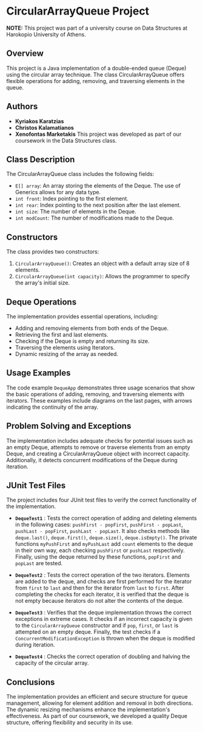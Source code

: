 # CircularArrayQueue Project
**NOTE:** This project was part of a university course on Data Structures at Harokopio University of Athens.

## Overview
This project is a Java implementation of a double-ended queue (Deque) using the circular array technique. The class CircularArrayQueue offers flexible operations for adding, removing, and traversing elements in the queue.

## Authors
- **Kyriakos Karatzias**
- **Christos Kalamatianos**
- **Xenofontas Marketakis**
This project was developed as part of our coursework in the Data Structures class.

## Class Description
The CircularArrayQueue class includes the following fields:

- `E[] array`: An array storing the elements of the Deque. The use of Generics allows for any data type.
- `int front`: Index pointing to the first element.
- `int rear`: Index pointing to the next position after the last element.
- `int size`: The number of elements in the Deque.
- `int modCount`: The number of modifications made to the Deque.
## Constructors
The class provides two constructors:

1. `CircularArrayQueue()`: Creates an object with a default array size of 8 elements.
2. `CircularArrayQueue(int capacity)`: Allows the programmer to specify the array's initial size.
## Deque Operations
The implementation provides essential operations, including:

- Adding and removing elements from both ends of the Deque.
- Retrieving the first and last elements.
- Checking if the Deque is empty and returning its size.
- Traversing the elements using Iterators.
- Dynamic resizing of the array as needed.

## Usage Examples
The code example `DequeApp` demonstrates three usage scenarios that show the basic operations of adding, removing, and traversing elements with iterators. These examples include diagrams on the last pages, with arrows indicating the continuity of the array.

## Problem Solving and Exceptions
The implementation includes adequate checks for potential issues such as an empty Deque, attempts to remove or traverse elements from an empty Deque, and creating a CircularArrayQueue object with incorrect capacity. Additionally, it detects concurrent modifications of the Deque during iteration.

## JUnit Test Files
The project includes four JUnit test files to verify the correct functionality of the implementation.

- **`DequeTest1`** : Tests the correct operation of adding and deleting elements in the following cases: `pushFirst - popFirst`, `pushFirst - popLast`, `pushLast - popFirst`, `pushLast - popLast`. It also checks methods like `deque.last()`, `deque.first()`, `deque.size()`, `deque.isEmpty()`. The private functions `myPushFirst` and `myPushLast` add `count` elements to the deque in their own way, each checking `pushFirst` or `pushLast` respectively. Finally, using the deque returned by these functions, `popFirst` and `popLast` are tested.

- **`DequeTest2`** : Tests the correct operation of the two iterators. Elements are added to the deque, and checks are first performed for the iterator from `first` to `last` and then for the iterator from `last` to `first`. After completing the checks for each iterator, it is verified that the deque is not empty because iterators do not alter the contents of the deque.

- **`DequeTest3`** : Verifies that the deque implementation throws the correct exceptions in extreme cases. It checks if an incorrect capacity is given to the `CircularArrayQueue` constructor and if `pop`, `first`, or `last` is attempted on an empty deque. Finally, the test checks if a `ConcurrentModificationException` is thrown when the deque is modified during iteration.

- **`DequeTest4`** : Checks the correct operation of doubling and halving the capacity of the circular array.

## Conclusions
The implementation provides an efficient and secure structure for queue management, allowing for element addition and removal in both directions. The dynamic resizing mechanisms enhance the implementation's effectiveness. As part of our coursework, we developed a quality Deque structure, offering flexibility and security in its use.
